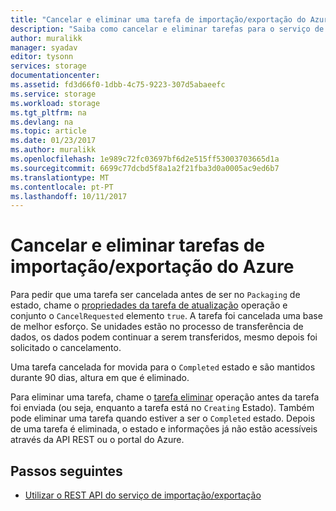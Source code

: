 ```yaml
---
title: "Cancelar e eliminar uma tarefa de importação/exportação do Azure | Microsoft Docs"
description: "Saiba como cancelar e eliminar tarefas para o serviço de importação/exportação do Microsoft Azure."
author: muralikk
manager: syadav
editor: tysonn
services: storage
documentationcenter: 
ms.assetid: fd3d66f0-1dbb-4c75-9223-307d5abaeefc
ms.service: storage
ms.workload: storage
ms.tgt_pltfrm: na
ms.devlang: na
ms.topic: article
ms.date: 01/23/2017
ms.author: muralikk
ms.openlocfilehash: 1e989c72fc03697bf6d2e515ff53003703665d1a
ms.sourcegitcommit: 6699c77dcbd5f8a1a2f21fba3d0a0005ac9ed6b7
ms.translationtype: MT
ms.contentlocale: pt-PT
ms.lasthandoff: 10/11/2017
---
```

# <a name="canceling-and-deleting-azure-importexport-jobs"></a>Cancelar e eliminar tarefas de importação/exportação do Azure

 Para pedir que uma tarefa ser cancelada antes de ser no `Packaging` de estado, chame o [propriedades da tarefa de atualização](/rest/api/storageimportexport/jobs#Jobs_Update) operação e conjunto o `CancelRequested` elemento `true`. A tarefa foi cancelada uma base de melhor esforço. Se unidades estão no processo de transferência de dados, os dados podem continuar a serem transferidos, mesmo depois foi solicitado o cancelamento.

 Uma tarefa cancelada for movida para o `Completed` estado e são mantidos durante 90 dias, altura em que é eliminado.

 Para eliminar uma tarefa, chame o [tarefa eliminar](/rest/api/storageimportexport/jobs#Jobs_Delete) operação antes da tarefa foi enviada (ou seja, enquanto a tarefa está no `Creating` Estado). Também pode eliminar uma tarefa quando estiver a ser o `Completed` estado. Depois de uma tarefa é eliminada, o estado e informações já não estão acessíveis através da API REST ou o portal do Azure.

## <a name="next-steps"></a>Passos seguintes

* [Utilizar o REST API do serviço de importação/exportação](storage-import-export-using-the-rest-api.md)
